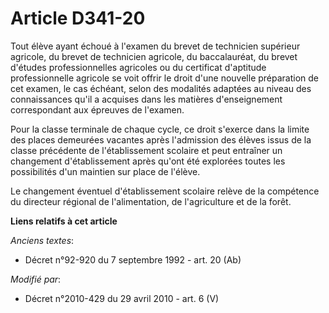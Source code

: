 # Article D341-20

Tout élève ayant échoué à l'examen du brevet de technicien supérieur agricole, du brevet de technicien agricole, du
baccalauréat, du brevet d'études professionnelles agricoles ou du certificat d'aptitude professionnelle agricole se voit
offrir le droit d'une nouvelle préparation de cet examen, le cas échéant, selon des modalités adaptées au niveau des
connaissances qu'il a acquises dans les matières d'enseignement correspondant aux épreuves de l'examen. 

Pour la classe terminale de chaque cycle, ce droit s'exerce dans la limite des places demeurées vacantes après l'admission
des élèves issus de la classe précédente de l'établissement scolaire et peut entraîner un changement d'établissement après
qu'ont été explorées toutes les possibilités d'un maintien sur place de l'élève. 

Le changement éventuel d'établissement scolaire relève de la compétence du         directeur régional de l'alimentation, de
l'agriculture et de la forêt.

**Liens relatifs à cet article**

_Anciens textes_:

  - Décret n°92-920 du 7 septembre 1992 - art. 20 (Ab)

_Modifié par_:

  - Décret n°2010-429 du 29 avril 2010 - art. 6 (V)
